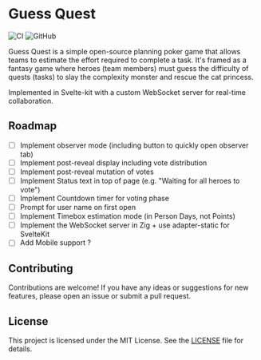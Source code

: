 # Guess Quest

![CI](https://github.com/kvndrsslr/guessquest/actions/workflows/ci.yml/badge.svg?branch=main)
![GitHub](https://img.shields.io/github/license/kvndrsslr/guessquest?style=flat&logo=github)

Guess Quest is a simple open-source planning poker game that allows teams to estimate the effort required to complete a task.
It's framed as a fantasy game where heroes (team members) must guess the difficulty of quests (tasks) to slay the complexity monster and rescue the cat princess.

Implemented in Svelte-kit with a custom WebSocket server for real-time collaboration.

## Roadmap

- [ ] Implement observer mode (including button to quickly open observer tab)
- [ ] Implement post-reveal display including vote distribution
- [ ] Implement post-reveal mutation of votes
- [ ] Implement Status text in top of page (e.g. "Waiting for all heroes to vote")
- [ ] Implement Countdown timer for voting phase
- [ ] Prompt for user name on first open
- [ ] Implement Timebox estimation mode (in Person Days, not Points)
- [ ] Implement the WebSocket server in Zig + use adapter-static for SvelteKit
- [ ] Add Mobile support ?

## Contributing

Contributions are welcome! If you have any ideas or suggestions for new features, please open an issue or submit a pull request.

## License

This project is licensed under the MIT License. See the [LICENSE](LICENSE) file for details.
